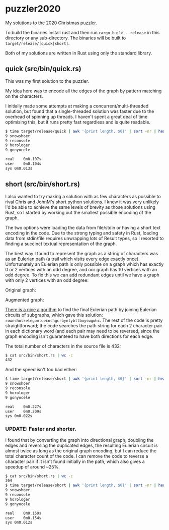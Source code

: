 # puzzler2020
My solutions to the 2020 Christmas puzzler.

To build the binaries install rust and then run `cargo build --release` in this directory or any sub-directory. The binaries will be built to `target/release/[quick|short]`.

Both of my solutions are written in Rust using only the standard library.

## quick (src/bin/quick.rs)

This was my first solution to the puzzler.

My idea here was to encode all the edges of the graph by pattern matching on the characters.

I initially made some attempts at making a concurrent/multi-threaded solution, but found that a single-threaded solution was faster due to the overhead of spinning up threads. I haven't spent a great deal of time optimising this, but it runs pretty fast regardless and is quite readable.

```bash
$ time target/release/quick | awk '{print length, $0}' | sort -nr | head -n 4
9 snowshoer
9 reconsole
9 horologer
9 gonyocele

real	0m0.107s
user	0m0.104s
sys	0m0.013s
```

## short (src/bin/short.rs)

I also wanted to try making a solution with as few characters as possible to rival Chris and JohnM's short python solutions. I knew it was very unlikely I'd be able to achieve the same levels of brevity as those solutions using Rust, so I started by working out the smallest possible encoding of the graph.

The two options were loading the data from file/stdin or having a short text encoding in the code. Due to the strong typing and safety in Rust, loading data from stdin/file requires unwrapping lots of Result types, so I resorted to finding a succinct textual representation of the graph.

The best way I found to represent the graph as a string of characters was as an Eulerian path (a trail which visits every edge exactly once). Unfortunately an Eulerian path is only possible on a graph which has exactly 0 or 2 vertices with an odd degree, and our graph has 10 vertices with an odd degree. To fix this we can add redundant edges until we have a graph with only 2 vertices with an odd degree:

Original graph:


Augmented graph:


[There is a nice algorithm](https://en.wikipedia.org/wiki/Eulerian_path#Hierholzer's_algorithm) to find the final Eulerian path by joining Eulerian circuits of subgraphs, which gave this solution: `rownsholrelegontoecoshgcrbyntybltboyswgwhc`. The rest of the code is pretty straightforward; the code searches the path string for each 2 character pair in each dictionary word (and each pair may need to be reversed, since the graph encoding isn't guaranteed to have both directions for each edge.

The total number of characters in the source file is 432:
```bash
$ cat src/bin/short.rs | wc -c
432
```

And the speed isn't too bad either:
```bash
$ time target/release/short | awk '{print length, $0}' | sort -nr | head -n 4
9 snowshoer
9 reconsole
9 horologer
9 gonyocele

real	0m0.227s
user	0m0.209s
sys	0m0.022s
```

### UPDATE: Faster and shorter.

I found that by converting the graph into directional graph, doubling the edges and reversing the duplicated edges, the resulting Eulerian circuit is almost twice as long as the original graph encoding, but I can reduce the total character count of the code. I can remove the code to reverse a character pair if it isn't found initially in the path, which also gives a speedup of around ~25%.

```bash
$ cat src/bin/short.rs | wc -c
364
$ time target/release/short | awk '{print length, $0}' | sort -nr | head -n 4
9 snowshoer
9 reconsole
9 horologer
9 gonyocele

real	0m0.159s
user	0m0.154s
sys	0m0.012s
```
